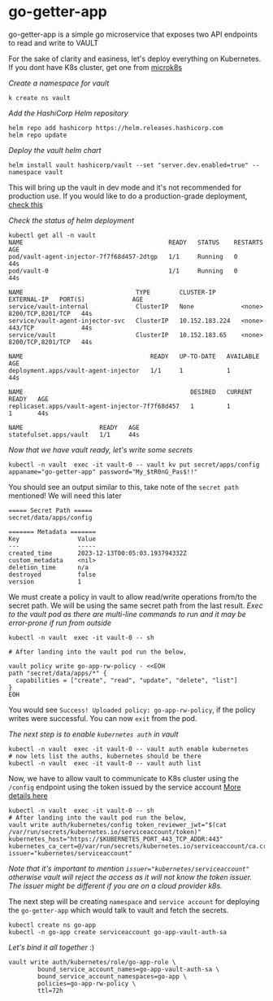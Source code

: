 # go-getter-app
go-getter-app is a simple go microservice that exposes two API endpoints to read and write to VAULT

For the sake of clarity and easiness, let's deploy everything on Kubernetes.
If you dont have K8s cluster, get one from [microk8s](https://microk8s.io/#install-microk8s)

_Create a namespace for vault_
```
k create ns vault 
```

_Add the HashiCorp Helm repository_
```
helm repo add hashicorp https://helm.releases.hashicorp.com
helm repo update
```

_Deploy the vault helm chart_
```
helm install vault hashicorp/vault --set "server.dev.enabled=true" --namespace vault
```
This will bring up the vault in dev mode and it's not recommended for production use. If you would like to do a production-grade deployment, [check this](https://developer.hashicorp.com/vault/tutorials/kubernetes/kubernetes-minikube-raft)

_Check the status of helm deployment_
```
kubectl get all -n vault
NAME                                        READY   STATUS    RESTARTS   AGE
pod/vault-agent-injector-7f7f68d457-2dtgp   1/1     Running   0          44s
pod/vault-0                                 1/1     Running   0          44s

NAME                               TYPE        CLUSTER-IP       EXTERNAL-IP   PORT(S)             AGE
service/vault-internal             ClusterIP   None             <none>        8200/TCP,8201/TCP   44s
service/vault-agent-injector-svc   ClusterIP   10.152.183.224   <none>        443/TCP             44s
service/vault                      ClusterIP   10.152.183.65    <none>        8200/TCP,8201/TCP   44s

NAME                                   READY   UP-TO-DATE   AVAILABLE   AGE
deployment.apps/vault-agent-injector   1/1     1            1           44s

NAME                                              DESIRED   CURRENT   READY   AGE
replicaset.apps/vault-agent-injector-7f7f68d457   1         1         1       44s

NAME                     READY   AGE
statefulset.apps/vault   1/1     44s
```

_Now that we have vault ready, let's write some secrets_ 
```
kubectl -n vault  exec -it vault-0 -- vault kv put secret/apps/config appaname="go-getter-app" password="My_$tR0nG_Pas$!!" 
```

You should see an output similar to this, take note of the `secret path` mentioned! We will need this later
```
===== Secret Path =====
secret/data/apps/config

======= Metadata =======
Key                Value
---                -----
created_time       2023-12-13T00:05:03.193794332Z
custom_metadata    <nil>
deletion_time      n/a
destroyed          false
version            1
```

We must create a policy in vault to allow read/write operations from/to the secret path. We will be using the same secret path from the last result. 
_Exec to the vault pod as there are multi-line commands to run and it may be error-prone if run from outside_
```
kubectl -n vault  exec -it vault-0 -- sh

# After landing into the vault pod run the below,

vault policy write go-app-rw-policy - <<EOH
path "secret/data/apps/*" {
  capabilities = ["create", "read", "update", "delete", "list"]
}
EOH
```
You would see `Success! Uploaded policy: go-app-rw-policy`, if the policy writes were successful. You can now `exit` from the pod.

_The next step is to enable `kubernetes auth` in vault_ 
```
kubectl -n vault  exec -it vault-0 -- vault auth enable kubernetes
# now lets list the auths, kubernetes should be there
kubectl -n vault  exec -it vault-0 -- vault auth list
```

Now, we have to allow vault to communicate to K8s cluster using the `/config` endpoint using the token issued by the service account  [More details here](https://developer.hashicorp.com/vault/docs/auth/kubernetes)
```
kubectl -n vault  exec -it vault-0 -- sh
# After landing into the vault pod run the below,
vault write auth/kubernetes/config token_reviewer_jwt="$(cat /var/run/secrets/kubernetes.io/serviceaccount/token)" kubernetes_host="https://$KUBERNETES_PORT_443_TCP_ADDR:443" kubernetes_ca_cert=@/var/run/secrets/kubernetes.io/serviceaccount/ca.crt issuer="kubernetes/serviceaccount"
```
_Note that it's important to mention `issuer="kubernetes/serviceaccount"` otherwise vault will reject the access as it will not know the token issuer. The issuer might be different if you are on a cloud provider k8s._ 

The next step will be creating `namespace` and `service account` for deploying the `go-getter-app` which would talk to vault and fetch the secrets.
```
kubectl create ns go-app
kubectl -n go-app create serviceaccount go-app-vault-auth-sa
```

_Let's bind it all together_ :) 
```
vault write auth/kubernetes/role/go-app-role \
        bound_service_account_names=go-app-vault-auth-sa \
        bound_service_account_namespaces=go-app \
        policies=go-app-rw-policy \
        ttl=72h
```

